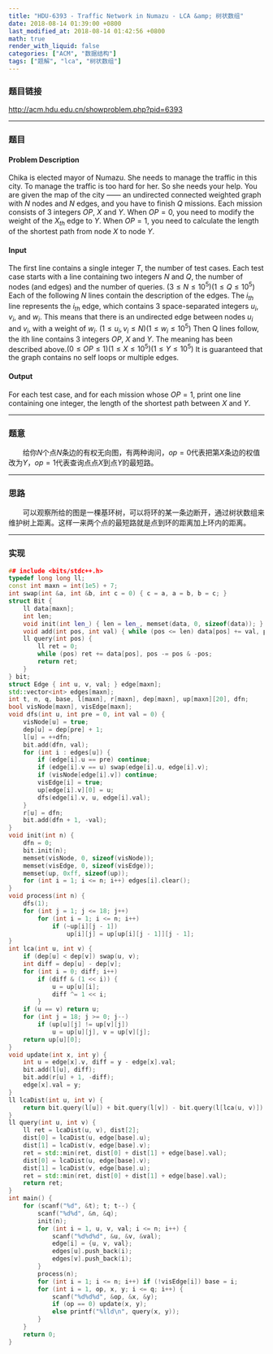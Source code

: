 ```yaml
---
title: "HDU-6393 - Traffic Network in Numazu - LCA &amp; 树状数组"
date: 2018-08-14 01:39:00 +0800
last_modified_at: 2018-08-14 01:42:56 +0800
math: true
render_with_liquid: false
categories: ["ACM", "数据结构"]
tags: ["题解", "lca", "树状数组"]
---
```


### 题目链接

http://acm.hdu.edu.cn/showproblem.php?pid=6393

---

### 题目

#### Problem Description
Chika is elected mayor of Numazu. She needs to manage the traffic in this city. To manage the traffic is too hard for her. So she needs your help. 
You are given the map of the city —— an undirected connected weighted graph with $N$ nodes and $N$ edges, and you have to finish $Q$ missions. Each mission consists of $3$ integers $OP$, $X$ and $Y$. 
When $OP=0$, you need to modify the weight of the $X_{th}$ edge to $Y$. 
When $OP=1$, you need to calculate the length of the shortest path from node $X$ to node $Y$.
 

#### Input
The first line contains a single integer $T$, the number of test cases. 
Each test case starts with a line containing two integers $N$ and $Q$, the number of nodes (and edges) and the number of queries. $(3≤N≤10^5)(1≤Q≤10^5)$
Each of the following $N$ lines contain the description of the edges. The $i_{th}$ line represents the $i_{th}$ edge, which contains $3$ space-separated integers $u_i$, $v_i$, and $w_i$. This means that there is an undirected edge between nodes $u_i$ and $v_i$, with a weight of $w_i$. $(1\leq u_i,v_i\leq N)(1\leq w_i\leq 10^5)$
Then Q lines follow, the ith line contains $3$ integers $OP$, $X$ and $Y$. The meaning has been described above.$(0\leq OP\leq 1)(1\leq X\leq 10^5)(1\leq Y\leq 10^5)$
It is guaranteed that the graph contains no self loops or multiple edges.

#### Output
For each test case, and for each mission whose $OP=1$, print one line containing one integer, the length of the shortest path between $X$ and $Y$.

---

### 题意

&emsp;&emsp;给你$N$个点$N$条边的有权无向图，有两种询问，$op=0$代表把第$X$条边的权值改为$Y$，$op=1$代表查询点点$X$到点$Y$的最短路。

---

### 思路

&emsp;&emsp;可以观察所给的图是一棵基环树，可以将环的某一条边断开，通过树状数组来维护树上距离。这样一来两个点的最短路就是点到环的距离加上环内的距离。

---

### 实现

```cpp
## include <bits/stdc++.h>
typedef long long ll;
const int maxn = int(1e5) + 7;
int swap(int &a, int &b, int c = 0) { c = a, a = b, b = c; }
struct Bit {
    ll data[maxn];
    int len;
    void init(int len_) { len = len_, memset(data, 0, sizeof(data)); }
    void add(int pos, int val) { while (pos <= len) data[pos] += val, pos += pos & -pos; }
    ll query(int pos) {
        ll ret = 0;
        while (pos) ret += data[pos], pos -= pos & -pos;
        return ret;
    }
} bit;
struct Edge { int u, v, val; } edge[maxn];
std::vector<int> edges[maxn];
int t, n, q, base, l[maxn], r[maxn], dep[maxn], up[maxn][20], dfn;
bool visNode[maxn], visEdge[maxn];
void dfs(int u, int pre = 0, int val = 0) {
    visNode[u] = true;
    dep[u] = dep[pre] + 1;
    l[u] = ++dfn;
    bit.add(dfn, val);
    for (int i : edges[u]) {
        if (edge[i].u == pre) continue;
        if (edge[i].v == u) swap(edge[i].u, edge[i].v);
        if (visNode[edge[i].v]) continue;
        visEdge[i] = true;
        up[edge[i].v][0] = u;
        dfs(edge[i].v, u, edge[i].val);
    }
    r[u] = dfn;
    bit.add(dfn + 1, -val);
}
void init(int n) {
    dfn = 0;
    bit.init(n);
    memset(visNode, 0, sizeof(visNode));
    memset(visEdge, 0, sizeof(visEdge));
    memset(up, 0xff, sizeof(up));
    for (int i = 1; i <= n; i++) edges[i].clear();
}
void process(int n) {
    dfs(1);
    for (int j = 1; j <= 18; j++)
        for (int i = 1; i <= n; i++)
            if (~up[i][j - 1])
                up[i][j] = up[up[i][j - 1]][j - 1];
}
int lca(int u, int v) {
    if (dep[u] < dep[v]) swap(u, v);
    int diff = dep[u] - dep[v];
    for (int i = 0; diff; i++)
        if (diff & (1 << i)) {
            u = up[u][i];
            diff ^= 1 << i;
        }
    if (u == v) return u;
    for (int j = 18; j >= 0; j--)
        if (up[u][j] != up[v][j])
            u = up[u][j], v = up[v][j];
    return up[u][0];
}
void update(int x, int y) {
    int u = edge[x].v, diff = y - edge[x].val;
    bit.add(l[u], diff);
    bit.add(r[u] + 1, -diff);
    edge[x].val = y;
}
ll lcaDist(int u, int v) {
    return bit.query(l[u]) + bit.query(l[v]) - bit.query(l[lca(u, v)]) * 2;
}
ll query(int u, int v) {
    ll ret = lcaDist(u, v), dist[2];
    dist[0] = lcaDist(u, edge[base].u);
    dist[1] = lcaDist(v, edge[base].v);
    ret = std::min(ret, dist[0] + dist[1] + edge[base].val);
    dist[0] = lcaDist(u, edge[base].v);
    dist[1] = lcaDist(v, edge[base].u);
    ret = std::min(ret, dist[0] + dist[1] + edge[base].val);
    return ret;
}
int main() {
    for (scanf("%d", &t); t; t--) {
        scanf("%d%d", &n, &q);
        init(n);
        for (int i = 1, u, v, val; i <= n; i++) {
            scanf("%d%d%d", &u, &v, &val);
            edge[i] = {u, v, val};
            edges[u].push_back(i);
            edges[v].push_back(i);
        }
        process(n);
        for (int i = 1; i <= n; i++) if (!visEdge[i]) base = i;
        for (int i = 1, op, x, y; i <= q; i++) {
            scanf("%d%d%d", &op, &x, &y);
            if (op == 0) update(x, y);
            else printf("%lld\n", query(x, y));
        }
    }
    return 0;
}
```